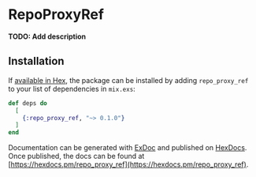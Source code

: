 # RepoProxyRef

**TODO: Add description**

## Installation

If [available in Hex](https://hex.pm/docs/publish), the package can be installed
by adding `repo_proxy_ref` to your list of dependencies in `mix.exs`:

```elixir
def deps do
  [
    {:repo_proxy_ref, "~> 0.1.0"}
  ]
end
```

Documentation can be generated with [ExDoc](https://github.com/elixir-lang/ex_doc)
and published on [HexDocs](https://hexdocs.pm). Once published, the docs can
be found at [https://hexdocs.pm/repo_proxy_ref](https://hexdocs.pm/repo_proxy_ref).

